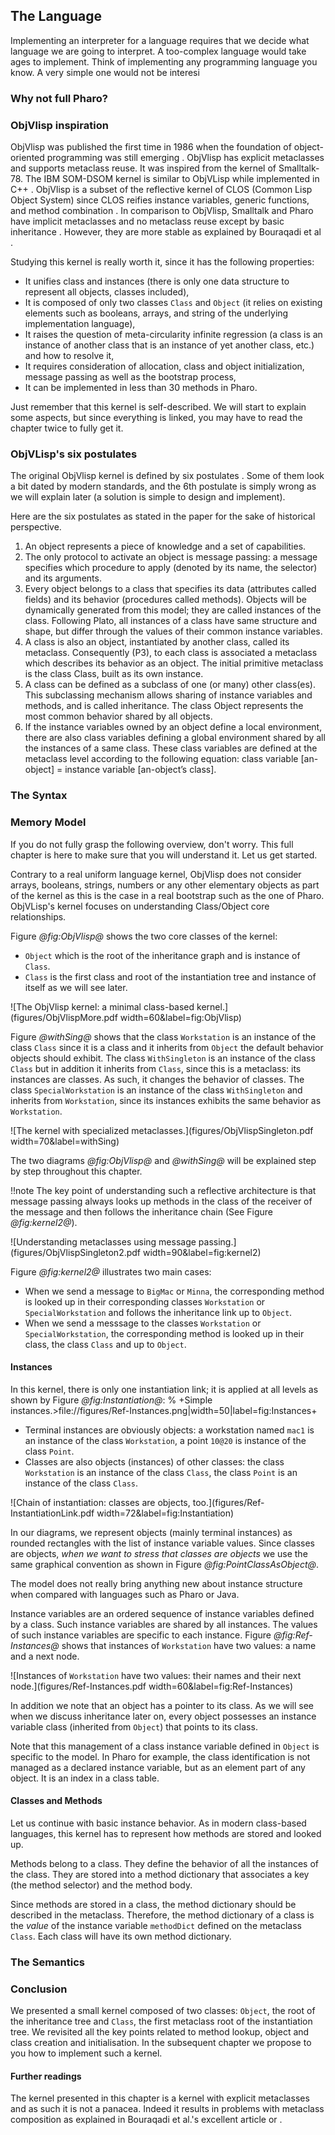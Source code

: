 ## The Language

Implementing an interpreter for a language requires that we decide what language we are going to interpret.
A too-complex language would take ages to implement. Think of implementing any programming language you know.
A very simple one would not be interesi

### Why not full Pharo?

### ObjVlisp inspiration


ObjVlisp was published the first time in 1986 when the foundation of object-oriented programming was still emerging . ObjVlisp has explicit metaclasses and supports metaclass reuse. It was inspired from the kernel of Smalltalk-78. The IBM SOM-DSOM kernel is similar to ObjVLisp while implemented in C++ . ObjVlisp is a subset of the reflective kernel of CLOS \(Common Lisp Object System\) since CLOS reifies instance variables, generic functions, and method combination . In comparison to ObjVlisp, Smalltalk and Pharo have implicit metaclasses and no metaclass reuse except by basic inheritance . However, they are more stable as explained by Bouraqadi et al .

Studying this kernel is really worth it, since it has the following properties:
- It unifies class and instances \(there is only one data structure to represent all objects, classes included\),
- It is composed of only two classes `Class` and `Object` \(it relies on existing elements such as booleans, arrays, and string of the underlying implementation language\),
- It raises the question of meta-circularity infinite regression \(a class is an instance of another class that is an instance of yet another class, etc.\) and how to resolve it,
- It requires consideration of allocation, class and object initialization, message passing as well as the bootstrap process,
- It can be implemented in less than 30 methods in Pharo.


Just remember that this kernel is self-described. We will start to explain some aspects, but since everything is linked, you may have to read the chapter twice to fully get it.

### ObjVLisp's six postulates


The original ObjVlisp kernel is defined by six postulates . Some of them look a bit dated by modern standards, and the 6th postulate is simply wrong as we will explain later \(a solution is simple to design and implement\).

Here are the six postulates as stated in the paper for the sake of historical perspective.

1. An object represents a piece of knowledge and a set of capabilities.
1. The only protocol to activate an object is message passing: a message specifies which procedure to apply \(denoted by its name, the selector\) and its arguments.
1. Every object belongs to a class that specifies its data \(attributes called fields\) and its behavior \(procedures called methods\). Objects will be dynamically generated from this model; they are called instances of the class. Following Plato, all instances of a class have same structure and shape, but differ through the values of their common instance variables.
1. A class is also an object, instantiated by another class, called its metaclass. Consequently \(P3\), to each class is associated a metaclass which describes its behavior as an object. The initial primitive metaclass is the class Class, built as its own instance.
1. A class can be defined as a subclass of one \(or many\) other class\(es\). This subclassing mechanism allows sharing of instance variables and methods, and is called inheritance. The class Object represents the most common behavior shared by all objects.
1. If the instance variables owned by an object define a local environment, there are also class variables defining a global environment shared by all the instances of a same class. These class variables are defined at the metaclass level according to the following equation: class variable \[an-object\] = instance variable \[an-object’s class\].


### The Syntax



### Memory Model


If you do not fully grasp the following overview, don't worry. This full chapter is here to make sure that you will understand it.
Let us get started.

Contrary to a real uniform language kernel, ObjVlisp does not consider arrays, booleans, strings, numbers or any other elementary objects as part of the kernel as this is the case in a real bootstrap such as the one of Pharo. ObjVLisp's kernel focuses on understanding Class/Object core relationships.

Figure *@fig:ObjVlisp@* shows the two core classes of the kernel:
- `Object` which is the root of the inheritance graph and is instance of `Class`.
- `Class` is the first class and root of the instantiation tree and instance of itself as we will see later.


![The ObjVlisp kernel: a minimal class-based kernel.](figures/ObjVlispMore.pdf width=60&label=fig:ObjVlisp)


Figure *@withSing@* shows that the class `Workstation` is an instance of the class `Class` since it is a class and it inherits from `Object` the default behavior objects should exhibit. The class `WithSingleton` is an instance of the class `Class` but in addition it inherits from `Class`, since this is a metaclass: its instances are classes. As such, it changes the behavior of classes. The class `SpecialWorkstation` is an instance of the class `WithSingleton` and inherits from `Workstation`, since its instances exhibits the same behavior as `Workstation`.

 ![The kernel with specialized metaclasses.](figures/ObjVlispSingleton.pdf width=70&label=withSing)

The two diagrams *@fig:ObjVlisp@* and *@withSing@* will be explained step by step throughout this chapter.

!!note The key point of understanding such a reflective architecture is that message passing always looks up methods in the class of the receiver of the message and then follows the inheritance chain \(See Figure *@fig:kernel2@*\).

![Understanding metaclasses using message passing.](figures/ObjVlispSingleton2.pdf width=90&label=fig:kernel2)

Figure *@fig:kernel2@* illustrates two main cases:
- When we send a message to `BigMac` or `Minna`, the corresponding method is looked up in their corresponding classes `Workstation` or `SpecialWorkstation` and follows the inheritance link up to `Object`.
- When we send a messsage to the classes `Workstation` or `SpecialWorkstation`, the corresponding method is looked up in their class, the class `Class` and up to `Object`.


#### Instances


In this kernel, there is only one instantiation link; it is applied at all levels as shown by Figure  *@fig:Instantiation@*:
% +Simple instances.>file://figures/Ref-Instances.png|width=50|label=fig:Instances+
- Terminal instances are obviously objects: a workstation named `mac1` is an instance of the class `Workstation`, a point `10@20` is instance of the class `Point`.
- Classes are also objects \(instances\) of other classes: the class `Workstation` is an instance of the class `Class`, the class `Point` is an instance of the class `Class`.


![Chain of instantiation: classes are objects, too.](figures/Ref-InstantiationLink.pdf width=72&label=fig:Instantiation)

In our diagrams, we represent objects \(mainly terminal instances\) as rounded rectangles with the list of instance variable values.
Since classes are objects, _when we want to stress that classes are objects_ we use the same graphical convention as shown in Figure *@fig:PointClassAsObject@*.


The model does not really bring anything new about instance structure when compared with languages such as Pharo or Java.

Instance variables are an ordered sequence of instance variables defined by a class. Such
instance variables are shared by all instances.
The values of such instance variables are specific to each instance.
Figure *@fig:Ref-Instances@* shows that instances of `Workstation` have two values: a name and a next node.


![Instances of `Workstation` have two values: their names and their next node.](figures/Ref-Instances.pdf width=60&label=fig:Ref-Instances)

In addition we note that an object has a pointer to its class. As we will see when we discuss inheritance later on, every object possesses an instance variable class \(inherited from `Object`\) that points to its class.


Note that this management of a class instance variable defined in `Object` is specific to the model.
In Pharo for example, the class identification is not managed as a declared instance variable, but as an element part of any object. It is an index in a class table.

#### Classes and Methods


Let us continue with basic instance behavior. As in modern class-based languages, this kernel has to represent how methods are stored and looked up.

Methods belong to a class. They define the behavior of all the instances of the class.
They are stored into a method dictionary that associates a key \(the method selector\) and the method body.

Since methods are stored in a class, the method dictionary should be described in the metaclass. Therefore, the method dictionary of a class is the _value_ of the instance variable `methodDict` defined on the metaclass `Class`. Each class will have its own method dictionary.


### The Semantics



### Conclusion


We presented a small kernel composed of two classes: `Object`, the root of the inheritance tree and `Class`, the first metaclass root of the instantiation tree. We revisited all the key points related to method lookup, object and class creation and initialisation. In the subsequent chapter we propose to you how to implement such a kernel.

#### Further readings


The kernel presented in this chapter is a kernel with explicit metaclasses and as such it is not a panacea. Indeed it results in problems with metaclass composition as explained in Bouraqadi et al.'s excellent article or  .

